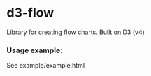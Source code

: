 # d3-flow
Library for creating flow charts. Built on D3 (v4)

### Usage example:
See example/example.html